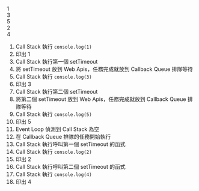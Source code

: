 1  
3  
5  
2  
4  


1. Call Stack 執行 `console.log(1)`
2. 印出 1
3. Call Stack 執行第一個 setTimeout
4. 將 setTimeout 放到 Web Apis，任務完成就放到 Callback Queue 排隊等待
5. Call Stack 執行 `console.log(3)`
6. 印出 3 
7. Call Stack 執行第二個 setTimeout
8. 將第二個 setTimeout 放到 Web Apis，任務完成就放到 Callback Queue 排隊等待
9. Call Stack 執行 `console.log(5)`
10. 印出 5
11. Event Loop 偵測到 Call Stack 為空
12. 在 Callback Queue 排隊的任務開始執行
13. Call Stack 執行呼叫第一個 setTimeout 的函式
14. Call Stack 執行 `console.log(2)`
15. 印出 2
16. Call Stack 執行呼叫第二個 setTimeout 的函式
17. Call Stack 執行 `console.log(4)`
18. 印出 4
